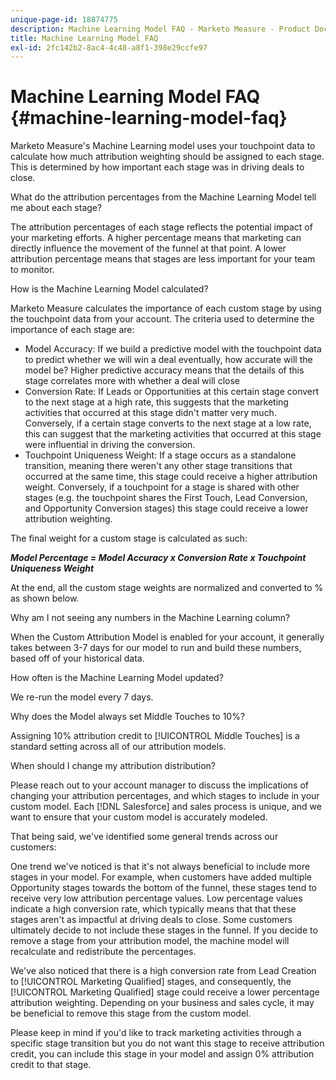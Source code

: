 ```yaml
---
unique-page-id: 18874775
description: Machine Learning Model FAQ - Marketo Measure - Product Documentation
title: Machine Learning Model FAQ
exl-id: 2fc142b2-8ac4-4c48-a8f1-398e29ccfe97
---
```

# Machine Learning Model FAQ {#machine-learning-model-faq}

Marketo Measure's Machine Learning model uses your touchpoint data to calculate how much attribution weighting should be assigned to each stage. This is determined by how important each stage was in driving deals to close.

What do the attribution percentages from the Machine Learning Model tell me about each stage?

The attribution percentages of each stage reflects the potential impact of your marketing efforts. A higher percentage means that marketing can directly influence the movement of the funnel at that point. A lower attribution percentage means that stages are less important for your team to monitor.

How is the Machine Learning Model calculated?

Marketo Measure calculates the importance of each custom stage by using the touchpoint data from your account. The criteria used to determine the importance of each stage are:

* Model Accuracy: If we build a predictive model with the touchpoint data to predict whether we will win a deal eventually, how accurate will the model be? Higher predictive accuracy means that the details of this stage correlates more with whether a deal will close
* Conversion Rate: If Leads or Opportunities at this certain stage convert to the next stage at a high rate, this suggests that the marketing activities that occurred at this stage didn't matter very much. Conversely, if a certain stage converts to the next stage at a low rate, this can suggest that the marketing activities that occurred at this stage were influential in driving the conversion.
* Touchpoint Uniqueness Weight: If a stage occurs as a standalone transition, meaning there weren't any other stage transitions that occurred at the same time, this stage could receive a higher attribution weight. Conversely, if a touchpoint for a stage is shared with other stages (e.g. the touchpoint shares the First Touch, Lead Conversion, and Opportunity Conversion stages) this stage could receive a lower attribution weighting.

The final weight for a custom stage is calculated as such:

**_Model Percentage = Model Accuracy x Conversion Rate x Touchpoint Uniqueness Weight_**

At the end, all the custom stage weights are normalized and converted to % as shown below.

Why am I not seeing any numbers in the Machine Learning column?

When the Custom Attribution Model is enabled for your account, it generally takes between 3-7 days for our model to run and build these numbers, based off of your historical data.

How often is the Machine Learning Model updated?

We re-run the model every 7 days.

Why does the Model always set Middle Touches to 10%?

Assigning 10% attribution credit to [!UICONTROL Middle Touches] is a standard setting across all of our attribution models.

When should I change my attribution distribution?

Please reach out to your account manager to discuss the implications of changing your attribution percentages, and which stages to include in your custom model. Each [!DNL Salesforce] and sales process is unique, and we want to ensure that your custom model is accurately modeled.

That being said, we've identified some general trends across our customers:

One trend we've noticed is that it's not always beneficial to include more stages in your model. For example, when customers have added multiple Opportunity stages towards the bottom of the funnel, these stages tend to receive very low attribution percentage values. Low percentage values indicate a high conversion rate, which typically means that that these stages aren't as impactful at driving deals to close. Some customers ultimately decide to not include these stages in the funnel. If you decide to remove a stage from your attribution model, the machine model will recalculate and redistribute the percentages.

We've also noticed that there is a high conversion rate from Lead Creation to [!UICONTROL Marketing Qualified] stages, and consequently, the [!UICONTROL Marketing Qualified] stage could receive a lower percentage attribution weighting. Depending on your business and sales cycle, it may be beneficial to remove this stage from the custom model.

Please keep in mind if you'd like to track marketing activities through a specific stage transition but you do not want this stage to receive attribution credit, you can include this stage in your model and assign 0% attribution credit to that stage.
